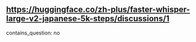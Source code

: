 ## https://huggingface.co/zh-plus/faster-whisper-large-v2-japanese-5k-steps/discussions/1

contains_question: no